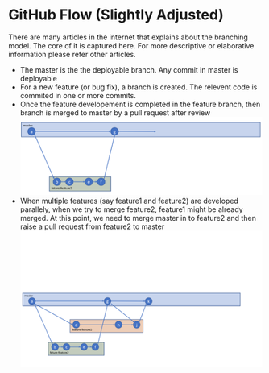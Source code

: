 # GitHub Flow (Slightly Adjusted)

There are many articles in the internet that explains about the branching model. The core of it is captured here. For more descriptive or elaborative information please refer other articles.

* The master is the the deployable branch. Any commit in master is deployable
* For a new feature (or bug fix), a branch is created. The relevent code is commited in one or more commits.
* Once the feature developement is completed in the feature branch, then branch is merged to master by a pull request after review
![One Featue Git Hub Flow](/images/git-feature-branch.png)
* When multiple features (say feature1 and feature2) are developed parallely, when we try to merge feature2, feature1 might be already merged. At this point, we need to merge master in to feature2 and then raise a pull request from feature2 to master
![Multiple Featues Git Hub Flow](/images/git-multiple-feature-branch.png)
